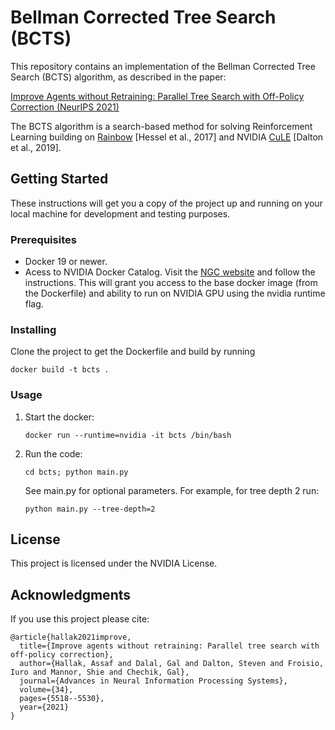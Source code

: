 # Bellman Corrected Tree Search (BCTS)

This repository contains an implementation of the Bellman Corrected Tree Search (BCTS) algorithm, as described in the paper:

[Improve Agents without Retraining: Parallel Tree Search with Off-Policy Correction (NeurIPS 2021)]( https://proceedings.neurips.cc/paper/2021/file/2bd235c31c97855b7ef2dc8b414779af-Paper.pdf)

The BCTS algorithm is a search-based method for solving Reinforcement Learning building on [Rainbow](https://github.com/Kaixhin/Rainbow) [Hessel et al., 2017] and NVIDIA [CuLE](https://github.com/NVlabs/cule) [Dalton et al., 2019].

## Getting Started

These instructions will get you a copy of the project up and running on your local machine for development and testing purposes.

### Prerequisites

- Docker 19 or newer.
- Acess to NVIDIA Docker Catalog. Visit the [NGC website](https://ngc.nvidia.com/signup) and follow the instructions. This will grant you access to the base docker image (from the Dockerfile) and ability to run on NVIDIA GPU using the nvidia runtime flag.


### Installing

Clone the project to get the Dockerfile and build by running 
```
docker build -t bcts .
```

### Usage

1. Start the docker: 
   ```
   docker run --runtime=nvidia -it bcts /bin/bash
   ```
3. Run the code: 
   ```
   cd bcts; python main.py
   ``` 
   See main.py for optional parameters. For example, for tree depth 2 run: 
   ```
   python main.py --tree-depth=2
   ```

## License

This project is licensed under the NVIDIA License.

## Acknowledgments

If you use this project please cite:
```
@article{hallak2021improve,
  title={Improve agents without retraining: Parallel tree search with off-policy correction},
  author={Hallak, Assaf and Dalal, Gal and Dalton, Steven and Froisio, Iuro and Mannor, Shie and Chechik, Gal},
  journal={Advances in Neural Information Processing Systems},
  volume={34},
  pages={5518--5530},
  year={2021}
}
```




